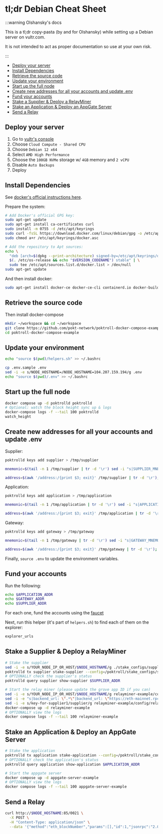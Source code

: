 # tl;dr Debian Cheat Sheet <!-- omit in toc -->

:::warning Olshansky's docs

This is a tl;dr copy-pasta (by and for Olshansky) while setting up a Debian server
on vultr.com.

It is not intended to act as proper documentation so use at your own risk.

:::

- [Deploy your server](#deploy-your-server)
- [Install Dependencies](#install-dependencies)
- [Retrieve the source code](#retrieve-the-source-code)
- [Update your environment](#update-your-environment)
- [Start up the full node](#start-up-the-full-node)
- [Create new addresses for all your accounts and update .env](#create-new-addresses-for-all-your-accounts-and-update-env)
- [Fund your accounts](#fund-your-accounts)
- [Stake a Supplier \& Deploy a RelayMiner](#stake-a-supplier--deploy-a-relayminer)
- [Stake an Application \& Deploy an AppGate Server](#stake-an-application--deploy-an-appgate-server)
- [Send a Relay](#send-a-relay)

## Deploy your server

1. Go to [vultr's console](https://my.vultr.com/deploy)
2. Choose `Cloud Compute - Shared CPU`
3. Choose `Debian 12 x64`
4. Select `AMD High Performance`
5. Choose the `100GB NVMe` storage w/ `4GB` memory and `2 vCPU`
6. Disable `Auto Backups`
7. Deploy

## Install Dependencies

See [docker's official instructions here](https://docs.docker.com/engine/install/debian/).

Prepare the system:

```bash
# Add Docker's official GPG key:
sudo apt-get update
sudo apt-get install ca-certificates curl
sudo install -m 0755 -d /etc/apt/keyrings
sudo curl -fsSL https://download.docker.com/linux/debian/gpg -o /etc/apt/keyrings/docker.asc
sudo chmod a+r /etc/apt/keyrings/docker.asc

# Add the repository to Apt sources:
echo \
  "deb [arch=$(dpkg --print-architecture) signed-by=/etc/apt/keyrings/docker.asc] https://download.docker.com/linux/debian \
  $(. /etc/os-release && echo "$VERSION_CODENAME") stable" | \
  sudo tee /etc/apt/sources.list.d/docker.list > /dev/null
sudo apt-get update
```

And then install docker:

```bash
sudo apt-get install docker-ce docker-ce-cli containerd.io docker-buildx-plugin docker-compose-plugin
```

## Retrieve the source code

Then install docker-compose

```bash
mkdir ~/workspace && cd ~/workspace
git clone https://github.com/pokt-network/poktroll-docker-compose-example.git
cd poktroll-docker-compose-example
```

## Update your environment

```bash
echo "source $(pwd)/helpers.sh" >> ~/.bashrc

cp .env.sample .env
sed -i -e s/NODE_HOSTNAME=/NODE_HOSTNAME=104.207.159.194/g .env
echo "source $(pwd)/.env" >> ~/.bashrc
```

## Start up the full node

```bash
docker compose up -d poktrolld poktrolld
# Optional: watch the block height sync up & logs
docker-compose logs -f --tail 100 poktrolld
watch_height
```

## Create new addresses for all your accounts and update .env

Supplier:

```bash
poktrolld keys add supplier > /tmp/supplier

mnemonic=$(tail -n 1 /tmp/supplier | tr -d '\r') sed -i "s|SUPPLIER_MNEMONIC=\".*\"|SUPPLIER_MNEMONIC=\"$mnemonic\"|" .env

address=$(awk '/address:/{print $3; exit}' /tmp/supplier | tr -d '\r'); sed -i "s|SUPPLIER_ADDR=\".*\"|SUPPLIER_ADDR=\"$address\"|g" .env
```

Application:

```bash
poktrolld keys add application > /tmp/application

mnemonic=$(tail -n 1 /tmp/application | tr -d '\r') sed -i "s|APPLICATION_MNEMONIC=\".*\"|APPLICATION_MNEMONIC=\"$mnemonic\"|" .env

address=$(awk '/address:/{print $3; exit}' /tmp/application | tr -d '\r'); sed -i "s|APPLICATION_ADDR=\".*\"|APPLICATION_ADDR=\"$address\"|g" .env
```

Gateway:

```bash
poktrolld keys add gateway > /tmp/gateway

mnemonic=$(tail -n 1 /tmp/gateway | tr -d '\r') sed -i "s|GATEWAY_MNEMONIC=\".*\"|GATEWAY_MNEMONIC=\"$mnemonic\"|" .env

address=$(awk '/address:/{print $3; exit}' /tmp/gateway | tr -d '\r'); sed -i "s|GATEWAY_ADDR=\".*\"|GATEWAY_ADDR=\"$address\"|g" .env
```

Finally, `source .env` to update the environment variables.

## Fund your accounts

Run the following:

```bash
echo $APPLICATION_ADDR
echo $GATEWAY_ADDR
echo $SUPPLIER_ADDR
```

For each one, fund the accounts using the [faucet](https://faucet.testnet.pokt.network/)

Next, run this helper (it's part of `helpers.sh`) to find each of them on the explorer:

```bash
explorer_urls
```

## Stake a Supplier & Deploy a RelayMiner

```bash
# Stake the supplier
sed -i -e s/YOUR_NODE_IP_OR_HOST/$NODE_HOSTNAME/g ./stake_configs/supplier_stake_config_example.yaml
poktrolld tx supplier stake-supplier --config=/poktroll/stake_configs/supplier_stake_config_example.yaml --from=supplier --chain-id=poktroll --yes
# OPTIONALLY check the supplier's status
poktrolld query supplier show-supplier $SUPPLIER_ADDR

# Start the relay miner (please update the grove app ID if you can)
sed -i -e s/YOUR_NODE_IP_OR_HOST/$NODE_HOSTNAME/g relayminer-example/config/relayminer_config.yaml
sed -i -e "s|backend_url: \".*\"|backend_url: \"https://eth-mainnet.rpc.grove.city/v1/c7f14c60\"|g" relayminer-example/config/relayminer_config.yaml
sed -i -e s/key-for-supplier1/supplier/g relayminer-example/config/relayminer_config.yaml
docker-compose up -d relayminer-example
# OPTIONALLY view the logs
docker compose logs -f --tail 100 relayminer-example
```

## Stake an Application & Deploy an AppGate Server

```bash
# Stake the application
poktrolld tx application stake-application --config=/poktroll/stake_configs/application_stake_config_example.yaml --from=application --chain-id=poktroll --yes
# OPTIONALLY check the application's status
poktrolld query application show-application $APPLICATION_ADDR

# Start the appgate server
docker compose up -d appgate-server-example
# OPTIONALLY view the logs
docker compose logs -f --tail 100 appgate-server-example
```

## Send a Relay

```bash
curl http://$NODE_HOSTNAME:85/0021 \
  -X POST \
  -H "Content-Type: application/json" \
  --data '{"method":"eth_blockNumber","params":[],"id":1,"jsonrpc":"2.0"}'
```
